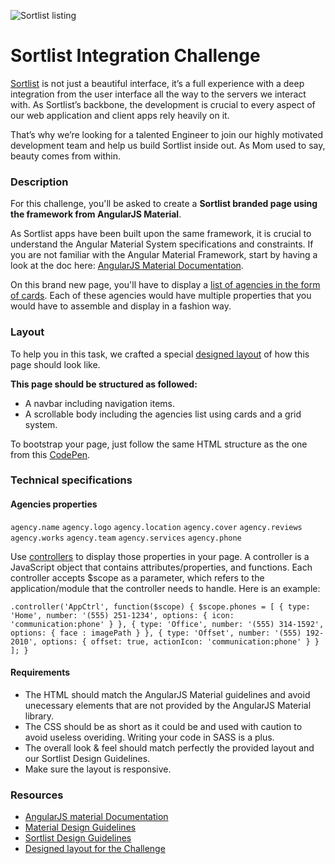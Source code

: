 ![Sortlist listing](https://i.ibb.co/MSycDT1/Capture-d-cran-2019-02-01-15-05-47.png)

# Sortlist Integration Challenge

[Sortlist](https://www.sortlist.com) is not just a beautiful interface, it’s a full experience with a deep integration from the user interface all the way to the servers we interact with. As Sortlist’s backbone, the development is crucial to every aspect of our web application and client apps rely heavily on it.

That’s why we’re looking for a talented Engineer to join our highly motivated development team and help us build Sortlist inside out. As Mom used to say, beauty comes from within.

### Description

For this challenge, you'll be asked to create a **Sortlist branded page using the framework from AngularJS Material**.

As Sortlist apps have been built upon the same framework, it is crucial to understand the Angular Material System specifications and constraints. If you are not familiar with the Angular Material Framework, start by having a look at the doc here: [AngularJS Material Documentation](https://material.angularjs.org/latest/getting-started).

On this brand new page, you'll have to display a [list of agencies in the form of cards](https://invis.io/GMQAPBAXC2H#/344421089_Public-Longtail). Each of these agencies would have multiple properties that you would have to assemble and display in a fashion way.

### Layout

To help you in this task, we crafted a special [designed layout](https://invis.io/GMQAPBAXC2H#/344421089_Public-Longtail) of how this page should look like.

**This page should be structured as followed:**
- A navbar including navigation items.
- A scrollable body including the agencies list using cards and a grid system.

To bootstrap your page, just follow the same HTML structure as the one from this [CodePen](https://codepen.io/team/AngularMaterial/pen/RrbXyW.).

### Technical specifications

#### Agencies properties

`agency.name` `agency.logo` `agency.location` `agency.cover` `agency.reviews` `agency.works` `agency.team` `agency.services` `agency.phone`

Use [controllers](https://docs.angularjs.org/guide/controller) to display those properties in your page. A controller is a JavaScript object that contains attributes/properties, and functions. Each controller accepts $scope as a parameter, which refers to the application/module that the controller needs to handle. Here is an example:

`.controller('AppCtrl', function($scope) {
  $scope.phones = [
    {
      type: 'Home',
      number: '(555) 251-1234',
      options: {
        icon: 'communication:phone'
      }
    },
    {
      type: 'Office',
      number: '(555) 314-1592',
      options: {
        face : imagePath
      }
    },
    {
      type: 'Offset',
      number: '(555) 192-2010',
      options: {
        offset: true,
        actionIcon: 'communication:phone'
      }
    }
  ];
}`

#### Requirements

- The HTML should match the AngularJS Material guidelines and avoid unecessary elements that are not provided by the AngularJS Material library.
- The CSS should be as short as it could be and used with caution to avoid useless overiding. Writing your code in SASS is a plus.
- The overall look & feel should match perfectly the provided layout and our Sortlist Design Guidelines.
- Make sure the layout is responsive.

### Resources

- [AngularJS material Documentation](https://material.angularjs.org/latest/getting-started)
- [Material Design Guidelines](https://material.io/design/)
- [Sortlist Design Guidelines](https://projects.invisionapp.com/boards/QC3A0ELUWN23S/)
- [Designed layout for the Challenge](https://invis.io/GMQAPBAXC2H#/344421089_Public-Longtail)
